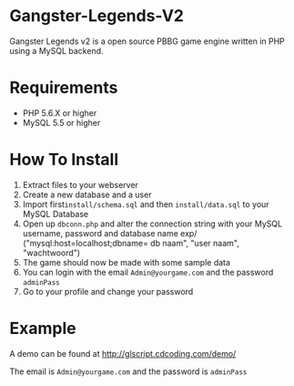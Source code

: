 # Gangster-Legends-V2

Gangster Legends v2 is a open source PBBG game engine written in PHP using a MySQL backend.

# Requirements

- PHP 5.6.X or higher
- MySQL 5.5 or higher

# How To Install

1. Extract files to your webserver
2. Create a new database and a user
3. Import first`install/schema.sql` and then `install/data.sql` to your MySQL Database
4. Open up `dbconn.php` and alter the connection string with your MySQL username, password and database name
exp/    ("mysql:host=localhost;dbname= db naam", "user naam", "wachtwoord")
5. The game should now be made with some sample data
6. You can login with the email `Admin@yourgame.com` and the password `adminPass`
7. Go to your profile and change your password

# Example

A demo can be found at http://glscript.cdcoding.com/demo/

The email is `Admin@yourgame.com` and the password is `adminPass` 
